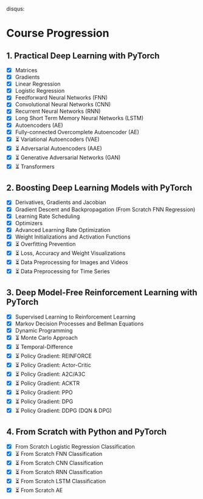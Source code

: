 disqus:

# Course Progression



## 1. Practical Deep Learning with PyTorch
* [x] Matrices
* [x] Gradients
* [x] Linear Regression
* [x] Logistic Regression
* [x] Feedforward Neural Networks (FNN)
* [x] Convolutional Neural Networks (CNN)
* [x] Recurrent Neural Networks (RNN)
* [x] Long Short Term Memory Neural Networks (LSTM)
* [x] Autoencoders (AE)
* [x] Fully-connected Overcomplete Autoencoder (AE)
* [x] :hourglass_flowing_sand: Variational Autoencoders (VAE)
* [x] :hourglass_flowing_sand: Adversarial Autoencoders (AAE)
* [x] :hourglass_flowing_sand: Generative Adversarial Networks (GAN)
* [x] :hourglass_flowing_sand: Transformers

## 2. Boosting Deep Learning Models with PyTorch
* [x] Derivatives, Gradients and Jacobian
* [x] Gradient Descent and Backpropagation (From Scratch FNN Regression)
* [x] Learning Rate Scheduling
* [x] Optimizers
* [x] Advanced Learning Rate Optimization
* [x] Weight Initializations and Activation Functions
* [x] :hourglass_flowing_sand: Overfitting Prevention
* [x] :hourglass_flowing_sand: Loss, Accuracy and Weight Visualizations
* [x] :hourglass_flowing_sand: Data Preprocessing for Images and Videos
* [x] :hourglass_flowing_sand: Data Preprocessing for Time Series

## 3. Deep Model-Free Reinforcement Learning with PyTorch
* [x] Supervised Learning to Reinforcement Learning
* [x] Markov Decision Processes and Bellman Equations
* [x] Dynamic Programming
* [x] :hourglass_flowing_sand: Monte Carlo Approach
* [x] :hourglass_flowing_sand: Temporal-Difference
* [x] :hourglass_flowing_sand: Policy Gradient: REINFORCE
* [x] :hourglass_flowing_sand: Policy Gradient: Actor-Critic
* [x] :hourglass_flowing_sand: Policy Gradient: A2C/A3C
* [x] :hourglass_flowing_sand: Policy Gradient: ACKTR
* [x] :hourglass_flowing_sand: Policy Gradient: PPO
* [x] :hourglass_flowing_sand: Policy Gradient: DPG
* [x] :hourglass_flowing_sand: Policy Gradient: DDPG (DQN & DPG)

## 4. From Scratch with Python and PyTorch
* [x] From Scratch Logistic Regression Classification
* [x] :hourglass_flowing_sand: From Scratch FNN Classification
* [x] :hourglass_flowing_sand: From Scratch CNN Classification
* [x] :hourglass_flowing_sand: From Scratch RNN Classification
* [x] :hourglass_flowing_sand: From Scratch LSTM Classification
* [x] :hourglass_flowing_sand: From Scratch AE
